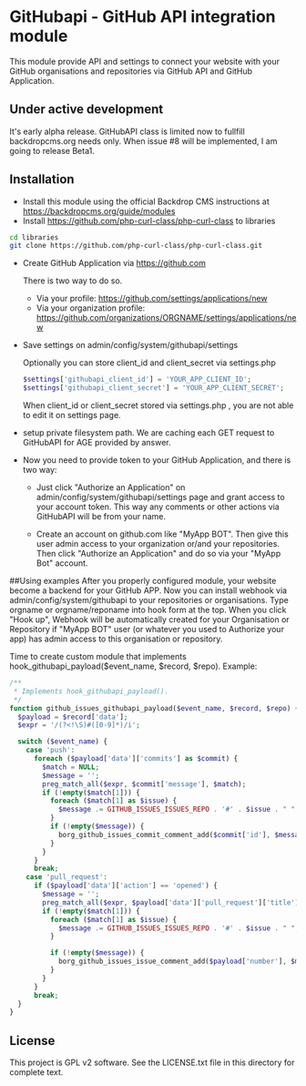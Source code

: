 # GitHubapi - GitHub API integration module
This module provide API and settings to connect your website with your GitHub organisations and repositories via GitHub API and GitHub Application.

## Under active development
It's early alpha release. GitHubAPI class is limited now to fullfill backdropcms.org needs only.
When issue #8 will be implemented, I am going to release Beta1.


## Installation
  - Install this module using the official Backdrop CMS instructions at
  https://backdropcms.org/guide/modules
  - Install https://github.com/php-curl-class/php-curl-class to libraries

  ```bash
  cd libraries
  git clone https://github.com/php-curl-class/php-curl-class.git
  ```
  
  - Create GitHub Application via https://github.com

    There is two way to do so.
    - Via your profile: https://github.com/settings/applications/new
    - Via your organization profile: https://github.com/organizations/ORGNAME/settings/applications/new

  - Save settings on admin/config/system/githubapi/settings

    Optionally you can store client_id and client_secret via settings.php
  
    ```php
    $settings['githubapi_client_id'] = 'YOUR_APP_CLIENT_ID';
    $settings['githubapi_client_secret'] = 'YOUR_APP_CLIENT_SECRET';
    ```
    
    When client_id or client_secret stored via settings.php , you are not able to edit it on settings page.

  - setup private filesystem path. We are caching each GET request to GitHubAPI for AGE provided by answer.

  - Now you need to provide token to your GitHub Application, and there is two way:
    - Just click "Authorize an Application" on admin/config/system/githubapi/settings page and grant access to your account token.
    This way any comments or other actions via GitHubAPI will be from your name.

    - Create an account on github.com like "MyApp BOT". Then give this user admin access to your organization or/and your repositories. Then click "Authorize an Application" and do so via your "MyApp Bot" account.

##Using examples
After you properly configured module, your website become a backend for your GitHub APP. Now you can install webhook via admin/config/system/githubapi to your repositories or organisations.
Type orgname or orgname/reponame into hook form at the top.
When you click "Hook up", Webhook will be automatically created for your Organisation or Repository if "MyApp BOT" user (or whatever you used to Authorize your app) has admin access to this organisation or repository.

Time to create custom module that implements hook_githubapi_payload($event_name, $record, $repo). Example:

```php
/**
 * Implements hook_githubapi_payload().
 */
function github_issues_githubapi_payload($event_name, $record, $repo) {
  $payload = $record['data'];
  $expr = '/(?<!\S)#([0-9]*)/i';

  switch ($event_name) {
    case 'push':
      foreach ($payload['data']['commits'] as $commit) {
        $match = NULL;
        $message = '';
        preg_match_all($expr, $commit['message'], $match);
        if (!empty($match[1])) {
          foreach ($match[1] as $issue) {
            $message .= GITHUB_ISSUES_ISSUES_REPO . '#' . $issue . " ";
          }
          if (!empty($message)) {
            borg_github_issues_commit_comment_add($commit['id'], $message, $repo);
          }
        }
      }
      break;
    case 'pull_request':
      if ($payload['data']['action'] == 'opened') {
        $message = '';
        preg_match_all($expr, $payload['data']['pull_request']['title'] . ' ' . $payload['pull_request']['body'], $match);
        if (!empty($match[1])) {
          foreach ($match[1] as $issue) {
            $message .= GITHUB_ISSUES_ISSUES_REPO . '#' . $issue . " ";
          }

          if (!empty($message)) {
            borg_github_issues_issue_comment_add($payload['number'], $message, $repo);
          }
        }
      }
      break;
  }
}
```


## License
This project is GPL v2 software. See the LICENSE.txt file in this directory for
complete text.

